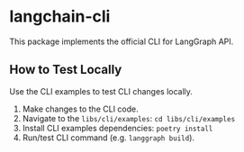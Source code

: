 # langchain-cli

This package implements the official CLI for LangGraph API.

## How to Test Locally
Use the CLI examples to test CLI changes locally.
1. Make changes to the CLI code.
1. Navigate to the `libs/cli/examples`: `cd libs/cli/examples`
1. Install CLI examples dependencies: `poetry install`
1. Run/test CLI command (e.g. `langgraph build`).

